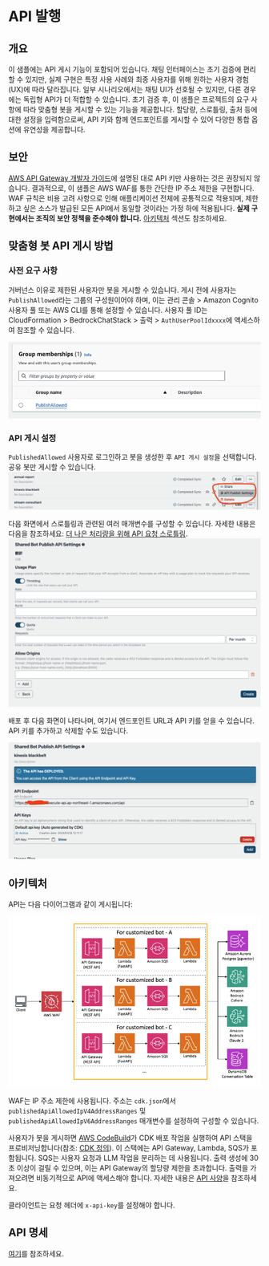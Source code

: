 # API 발행

## 개요

이 샘플에는 API 게시 기능이 포함되어 있습니다. 채팅 인터페이스는 초기 검증에 편리할 수 있지만, 실제 구현은 특정 사용 사례와 최종 사용자를 위해 원하는 사용자 경험(UX)에 따라 달라집니다. 일부 시나리오에서는 채팅 UI가 선호될 수 있지만, 다른 경우에는 독립형 API가 더 적합할 수 있습니다. 초기 검증 후, 이 샘플은 프로젝트의 요구 사항에 따라 맞춤형 봇을 게시할 수 있는 기능을 제공합니다. 할당량, 스로틀링, 출처 등에 대한 설정을 입력함으로써, API 키와 함께 엔드포인트를 게시할 수 있어 다양한 통합 옵션에 유연성을 제공합니다.

## 보안

[AWS API Gateway 개발자 가이드](https://docs.aws.amazon.com/apigateway/latest/developerguide/api-gateway-api-usage-plans.html)에 설명된 대로 API 키만 사용하는 것은 권장되지 않습니다. 결과적으로, 이 샘플은 AWS WAF를 통한 간단한 IP 주소 제한을 구현합니다. WAF 규칙은 비용 고려 사항으로 인해 애플리케이션 전체에 공통적으로 적용되며, 제한하고 싶은 소스가 발급된 모든 API에서 동일할 것이라는 가정 하에 적용됩니다. **실제 구현에서는 조직의 보안 정책을 준수해야 합니다.** [아키텍처](#architecture) 섹션도 참조하세요.

## 맞춤형 봇 API 게시 방법

### 사전 요구 사항

거버넌스 이유로 제한된 사용자만 봇을 게시할 수 있습니다. 게시 전에 사용자는 `PublishAllowed`라는 그룹의 구성원이어야 하며, 이는 관리 콘솔 > Amazon Cognito 사용자 풀 또는 AWS CLI를 통해 설정할 수 있습니다. 사용자 풀 ID는 CloudFormation > BedrockChatStack > 출력 > `AuthUserPoolIdxxxx`에 액세스하여 참조할 수 있습니다.

![](./imgs/group_membership_publish_allowed.png)

### API 게시 설정

`PublishedAllowed` 사용자로 로그인하고 봇을 생성한 후 `API 게시 설정`을 선택합니다. 공유 봇만 게시할 수 있습니다.
![](./imgs/bot_api_publish_screenshot.png)

다음 화면에서 스로틀링과 관련된 여러 매개변수를 구성할 수 있습니다. 자세한 내용은 다음을 참조하세요: [더 나은 처리량을 위해 API 요청 스로틀링](https://docs.aws.amazon.com/apigateway/latest/developerguide/api-gateway-request-throttling.html).
![](./imgs/bot_api_publish_screenshot2.png)

배포 후 다음 화면이 나타나며, 여기서 엔드포인트 URL과 API 키를 얻을 수 있습니다. API 키를 추가하고 삭제할 수도 있습니다.

![](./imgs/bot_api_publish_screenshot3.png)

## 아키텍처

API는 다음 다이어그램과 같이 게시됩니다:

![](./imgs/published_arch.png)

WAF는 IP 주소 제한에 사용됩니다. 주소는 `cdk.json`에서 `publishedApiAllowedIpV4AddressRanges` 및 `publishedApiAllowedIpV6AddressRanges` 매개변수를 설정하여 구성할 수 있습니다.

사용자가 봇을 게시하면 [AWS CodeBuild](https://aws.amazon.com/codebuild/)가 CDK 배포 작업을 실행하여 API 스택을 프로비저닝합니다(참조: [CDK 정의](../cdk/lib/api-publishment-stack.ts)). 이 스택에는 API Gateway, Lambda, SQS가 포함됩니다. SQS는 사용자 요청과 LLM 작업을 분리하는 데 사용됩니다. 출력 생성에 30초 이상이 걸릴 수 있으며, 이는 API Gateway의 할당량 제한을 초과합니다. 출력을 가져오려면 비동기적으로 API에 액세스해야 합니다. 자세한 내용은 [API 사양](#api-specification)을 참조하세요.

클라이언트는 요청 헤더에 `x-api-key`를 설정해야 합니다.

## API 명세

[여기](https://aws-samples.github.io/bedrock-claude-chat)를 참조하세요.